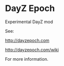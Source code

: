 **DayZ Epoch**
================

Experimental DayZ mod

See:

http://dayzepoch.com

http://dayzepoch.com/wiki

For more information.